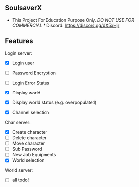 ## SoulsaverX
* This Project For Education Purpose Only. *DO NOT USE FOR COMMERCIAL* *
Discord: https://discord.gg/dX5xHjr

## Features

Login server:
- [x] Login user
- [ ] Password Encryption
- [ ] Login Error Status
- [x] Display world
- [x] Display world status (e.g. overpopulated)
- [x] Channel selection


Char server:
- [x] Create character
- [ ] Delete character
- [ ] Move character
- [ ] Sub Password
- [ ] New Job Equipments
- [x] World selection

World server:
- [ ] all todo!


